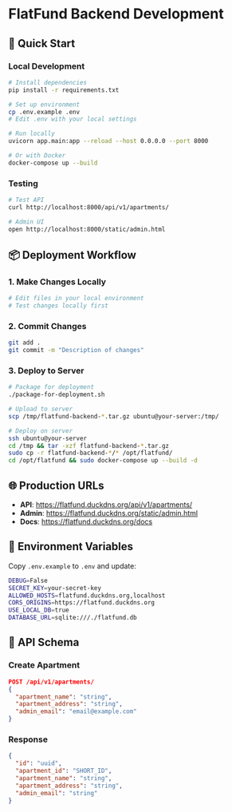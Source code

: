 # FlatFund Backend Development

## 🚀 Quick Start

### Local Development
```bash
# Install dependencies
pip install -r requirements.txt

# Set up environment
cp .env.example .env
# Edit .env with your local settings

# Run locally
uvicorn app.main:app --reload --host 0.0.0.0 --port 8000

# Or with Docker
docker-compose up --build
```

### Testing
```bash
# Test API
curl http://localhost:8000/api/v1/apartments/

# Admin UI
open http://localhost:8000/static/admin.html
```

## 📦 Deployment Workflow

### 1. Make Changes Locally
```bash
# Edit files in your local environment
# Test changes locally first
```

### 2. Commit Changes
```bash
git add .
git commit -m "Description of changes"
```

### 3. Deploy to Server
```bash
# Package for deployment
./package-for-deployment.sh

# Upload to server
scp /tmp/flatfund-backend-*.tar.gz ubuntu@your-server:/tmp/

# Deploy on server
ssh ubuntu@your-server
cd /tmp && tar -xzf flatfund-backend-*.tar.gz
sudo cp -r flatfund-backend-*/* /opt/flatfund/
cd /opt/flatfund && sudo docker-compose up --build -d
```

## 🌐 Production URLs

- **API**: https://flatfund.duckdns.org/api/v1/apartments/
- **Admin**: https://flatfund.duckdns.org/static/admin.html  
- **Docs**: https://flatfund.duckdns.org/docs

## 🔧 Environment Variables

Copy `.env.example` to `.env` and update:

```bash
DEBUG=False
SECRET_KEY=your-secret-key
ALLOWED_HOSTS=flatfund.duckdns.org,localhost
CORS_ORIGINS=https://flatfund.duckdns.org
USE_LOCAL_DB=true
DATABASE_URL=sqlite:///./flatfund.db
```

## 📱 API Schema

### Create Apartment
```json
POST /api/v1/apartments/
{
  "apartment_name": "string",
  "apartment_address": "string", 
  "admin_email": "email@example.com"
}
```

### Response
```json
{
  "id": "uuid",
  "apartment_id": "SHORT_ID",
  "apartment_name": "string",
  "apartment_address": "string",
  "admin_email": "string"
}
```
